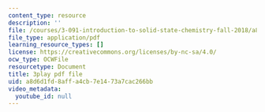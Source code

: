 ```yaml
---
content_type: resource
description: ''
file: /courses/3-091-introduction-to-solid-state-chemistry-fall-2018/a8d6d1fd8affa4cb7e1473a7cac266bb_UBGcs9r4U40.pdf
file_type: application/pdf
learning_resource_types: []
license: https://creativecommons.org/licenses/by-nc-sa/4.0/
ocw_type: OCWFile
resourcetype: Document
title: 3play pdf file
uid: a8d6d1fd-8aff-a4cb-7e14-73a7cac266bb
video_metadata:
  youtube_id: null
---
```

